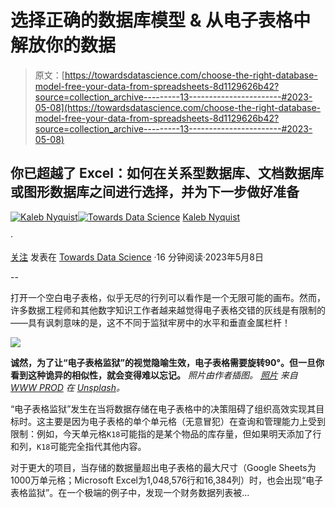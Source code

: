 # 选择正确的数据库模型 & 从电子表格中解放你的数据

> 原文：[https://towardsdatascience.com/choose-the-right-database-model-free-your-data-from-spreadsheets-8d1129626b42?source=collection_archive---------13-----------------------#2023-05-08](https://towardsdatascience.com/choose-the-right-database-model-free-your-data-from-spreadsheets-8d1129626b42?source=collection_archive---------13-----------------------#2023-05-08)

## 你已超越了 Excel：如何在关系型数据库、文档数据库或图形数据库之间进行选择，并为下一步做好准备

[](https://medium.com/@kalebnyquist?source=post_page-----8d1129626b42--------------------------------)[![Kaleb Nyquist](../Images/33005821cae7a73f536871e0b3c7545c.png)](https://medium.com/@kalebnyquist?source=post_page-----8d1129626b42--------------------------------)[](https://towardsdatascience.com/?source=post_page-----8d1129626b42--------------------------------)[![Towards Data Science](../Images/a6ff2676ffcc0c7aad8aaf1d79379785.png)](https://towardsdatascience.com/?source=post_page-----8d1129626b42--------------------------------) [Kaleb Nyquist](https://medium.com/@kalebnyquist?source=post_page-----8d1129626b42--------------------------------)

·

[关注](https://medium.com/m/signin?actionUrl=https%3A%2F%2Fmedium.com%2F_%2Fsubscribe%2Fuser%2F495932917d8c&operation=register&redirect=https%3A%2F%2Ftowardsdatascience.com%2Fchoose-the-right-database-model-free-your-data-from-spreadsheets-8d1129626b42&user=Kaleb+Nyquist&userId=495932917d8c&source=post_page-495932917d8c----8d1129626b42---------------------post_header-----------) 发表在 [Towards Data Science](https://towardsdatascience.com/?source=post_page-----8d1129626b42--------------------------------) ·16 分钟阅读·2023年5月8日 [](https://medium.com/m/signin?actionUrl=https%3A%2F%2Fmedium.com%2F_%2Fvote%2Ftowards-data-science%2F8d1129626b42&operation=register&redirect=https%3A%2F%2Ftowardsdatascience.com%2Fchoose-the-right-database-model-free-your-data-from-spreadsheets-8d1129626b42&user=Kaleb+Nyquist&userId=495932917d8c&source=-----8d1129626b42---------------------clap_footer-----------)

--

[](https://medium.com/m/signin?actionUrl=https%3A%2F%2Fmedium.com%2F_%2Fbookmark%2Fp%2F8d1129626b42&operation=register&redirect=https%3A%2F%2Ftowardsdatascience.com%2Fchoose-the-right-database-model-free-your-data-from-spreadsheets-8d1129626b42&source=-----8d1129626b42---------------------bookmark_footer-----------)

打开一个空白电子表格，似乎无尽的行列可以看作是一个无限可能的画布。然而，许多数据工程师和其他数字知识工作者越来越觉得电子表格交错的灰线是有限制的——具有讽刺意味的是，这不不同于监狱牢房中的水平和垂直金属栏杆！

![](../Images/4f4481988d97ecf7f9711a1cd7d4de3a.png)

**诚然，为了让“电子表格监狱”的视觉隐喻生效，电子表格需要旋转90°。但一旦你看到这种诡异的相似性，就会变得难以忘记。** *照片由作者插图。* [*照片*](https://unsplash.com/photos/JC7bE-eQXIk) *来自* [*WWW PROD*](https://unsplash.com/@wwwprod) *在* [*Unsplash*](https://unsplash.com/photos/JC7bE-eQXIk?utm_source=unsplash&utm_medium=referral&utm_content=creditCopyText)*。*

“电子表格监狱”发生在当将数据存储在电子表格中的决策阻碍了组织高效实现其目标时。这主要是因为电子表格的单个单元格（无意冒犯）在查询和管理能力上受到限制：例如，今天单元格`K18`可能指的是某个物品的库存量，但如果明天添加了行和列，`K18`可能完全指代其他内容。

对于更大的项目，当存储的数据量超出电子表格的最大尺寸（Google Sheets为1000万单元格；Microsoft Excel为1,048,576行和16,384列）时，也会出现“电子表格监狱”。在一个极端的例子中，发现一个财务数据列表被...

